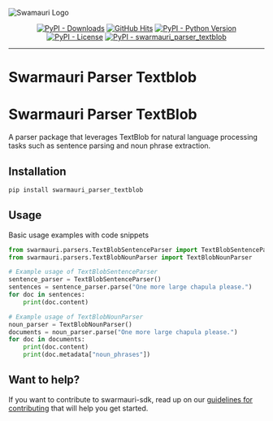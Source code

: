 
![Swamauri Logo](https://res.cloudinary.com/dbjmpekvl/image/upload/v1730099724/Swarmauri-logo-lockup-2048x757_hww01w.png)

<p align="center">
    <a href="https://pypi.org/project/swarmauri_parser_textblob/">
        <img src="https://img.shields.io/pypi/dm/swarmauri_parser_textblob" alt="PyPI - Downloads"/></a>
    <a href="https://github.com/swarmauri/swarmauri-sdk/pkgs/community/swarmauri_parser_textblob/README.md">
        <img src="https://hits.seeyoufarm.com/api/count/incr/badge.svg?url=https://github.com/swarmauri/swarmauri-sdk/pkgs/community/swarmauri_parser_textblob/README.md&count_bg=%2379C83D&title_bg=%23555555&icon=&icon_color=%23E7E7E7&title=hits&edge_flat=false" alt="GitHub Hits"/></a>
    <a href="https://pypi.org/project/swarmauri_parser_textblob/">
        <img src="https://img.shields.io/pypi/pyversions/swarmauri_parser_textblob" alt="PyPI - Python Version"/></a>
    <a href="https://pypi.org/project/swarmauri_parser_textblob/">
        <img src="https://img.shields.io/pypi/l/swarmauri_parser_textblob" alt="PyPI - License"/></a>
    <a href="https://pypi.org/project/swarmauri_parser_textblob/">
        <img src="https://img.shields.io/pypi/v/swarmauri_parser_textblob?label=swarmauri_parser_textblob&color=green" alt="PyPI - swarmauri_parser_textblob"/></a>
</p>

---

# Swarmauri Parser Textblob
# Swarmauri Parser TextBlob

A parser package that leverages TextBlob for natural language processing tasks such as sentence parsing and noun phrase extraction.

## Installation

```bash
pip install swarmauri_parser_textblob
```

## Usage
Basic usage examples with code snippets
```python
from swarmauri.parsers.TextBlobSentenceParser import TextBlobSentenceParser
from swarmauri.parsers.TextBlobNounParser import TextBlobNounParser

# Example usage of TextBlobSentenceParser
sentence_parser = TextBlobSentenceParser()
sentences = sentence_parser.parse("One more large chapula please.")
for doc in sentences:
    print(doc.content)

# Example usage of TextBlobNounParser
noun_parser = TextBlobNounParser()
documents = noun_parser.parse("One more large chapula please.")
for doc in documents:
    print(doc.content)
    print(doc.metadata["noun_phrases"])
```

## Want to help?

If you want to contribute to swarmauri-sdk, read up on our [guidelines for contributing](https://github.com/swarmauri/swarmauri-sdk/blob/master/contributing.md) that will help you get started.
